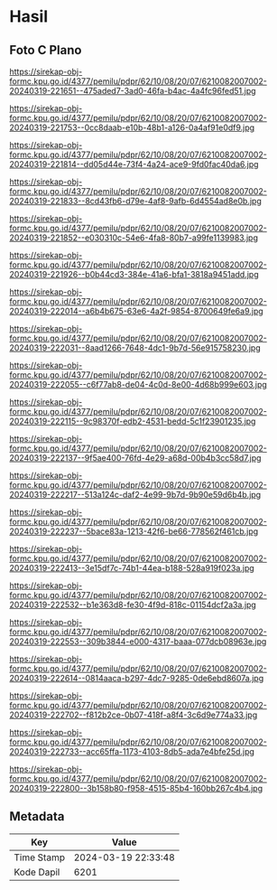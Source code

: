 # Hasil

## Foto C Plano

https://sirekap-obj-formc.kpu.go.id/4377/pemilu/pdpr/62/10/08/20/07/6210082007002-20240319-221651--475aded7-3ad0-46fa-b4ac-4a4fc96fed51.jpg

https://sirekap-obj-formc.kpu.go.id/4377/pemilu/pdpr/62/10/08/20/07/6210082007002-20240319-221753--0cc8daab-e10b-48b1-a126-0a4af91e0df9.jpg

https://sirekap-obj-formc.kpu.go.id/4377/pemilu/pdpr/62/10/08/20/07/6210082007002-20240319-221814--dd05d44e-73f4-4a24-ace9-9fd0fac40da6.jpg

https://sirekap-obj-formc.kpu.go.id/4377/pemilu/pdpr/62/10/08/20/07/6210082007002-20240319-221833--8cd43fb6-d79e-4af8-9afb-6d4554ad8e0b.jpg

https://sirekap-obj-formc.kpu.go.id/4377/pemilu/pdpr/62/10/08/20/07/6210082007002-20240319-221852--e030310c-54e6-4fa8-80b7-a99fe1139983.jpg

https://sirekap-obj-formc.kpu.go.id/4377/pemilu/pdpr/62/10/08/20/07/6210082007002-20240319-221926--b0b44cd3-384e-41a6-bfa1-3818a9451add.jpg

https://sirekap-obj-formc.kpu.go.id/4377/pemilu/pdpr/62/10/08/20/07/6210082007002-20240319-222014--a6b4b675-63e6-4a2f-9854-8700649fe6a9.jpg

https://sirekap-obj-formc.kpu.go.id/4377/pemilu/pdpr/62/10/08/20/07/6210082007002-20240319-222031--8aad1266-7648-4dc1-9b7d-56e915758230.jpg

https://sirekap-obj-formc.kpu.go.id/4377/pemilu/pdpr/62/10/08/20/07/6210082007002-20240319-222055--c6f77ab8-de04-4c0d-8e00-4d68b999e603.jpg

https://sirekap-obj-formc.kpu.go.id/4377/pemilu/pdpr/62/10/08/20/07/6210082007002-20240319-222115--9c98370f-edb2-4531-bedd-5c1f23901235.jpg

https://sirekap-obj-formc.kpu.go.id/4377/pemilu/pdpr/62/10/08/20/07/6210082007002-20240319-222137--9f5ae400-76fd-4e29-a68d-00b4b3cc58d7.jpg

https://sirekap-obj-formc.kpu.go.id/4377/pemilu/pdpr/62/10/08/20/07/6210082007002-20240319-222217--513a124c-daf2-4e99-9b7d-9b90e59d6b4b.jpg

https://sirekap-obj-formc.kpu.go.id/4377/pemilu/pdpr/62/10/08/20/07/6210082007002-20240319-222237--5bace83a-1213-42f6-be66-778562f461cb.jpg

https://sirekap-obj-formc.kpu.go.id/4377/pemilu/pdpr/62/10/08/20/07/6210082007002-20240319-222413--3e15df7c-74b1-44ea-b188-528a919f023a.jpg

https://sirekap-obj-formc.kpu.go.id/4377/pemilu/pdpr/62/10/08/20/07/6210082007002-20240319-222532--b1e363d8-fe30-4f9d-818c-01154dcf2a3a.jpg

https://sirekap-obj-formc.kpu.go.id/4377/pemilu/pdpr/62/10/08/20/07/6210082007002-20240319-222553--309b3844-e000-4317-baaa-077dcb08963e.jpg

https://sirekap-obj-formc.kpu.go.id/4377/pemilu/pdpr/62/10/08/20/07/6210082007002-20240319-222614--0814aaca-b297-4dc7-9285-0de6ebd8607a.jpg

https://sirekap-obj-formc.kpu.go.id/4377/pemilu/pdpr/62/10/08/20/07/6210082007002-20240319-222702--f812b2ce-0b07-418f-a8f4-3c6d9e774a33.jpg

https://sirekap-obj-formc.kpu.go.id/4377/pemilu/pdpr/62/10/08/20/07/6210082007002-20240319-222733--acc65ffa-1173-4103-8db5-ada7e4bfe25d.jpg

https://sirekap-obj-formc.kpu.go.id/4377/pemilu/pdpr/62/10/08/20/07/6210082007002-20240319-222800--3b158b80-f958-4515-85b4-160bb267c4b4.jpg


## Metadata

| Key        | Value               |
| ---------- | ------------------- |
| Time Stamp | 2024-03-19 22:33:48 |
| Kode Dapil | 6201                |



